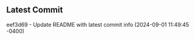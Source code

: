 
## Latest Commit
eef3d69 - Update README with latest commit info (2024-09-01 11:49:45 -0400) <Yunxi-Zhou>
